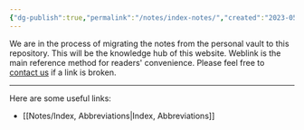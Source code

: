 ```yaml
---
{"dg-publish":true,"permalink":"/notes/index-notes/","created":"2023-05-12T08:30:35.000-05:00","updated":"2023-05-23T21:45:59.697-05:00"}
---
```



We are in the process of migrating the notes from the personal vault to this repository. This will be the knowledge hub of this website. Weblink is the main reference method for readers' convenience. Please feel free to [contact us](mailto:contact@neurosurgerycases.com) if a link is broken.

---

Here are some useful links:
- [[Notes/Index, Abbreviations\|Index, Abbreviations]]